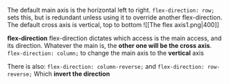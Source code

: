 The default main axis is the horizontal left to right. `flex-direction: row;` sets this, but is redundant unless using it to override another flex-direction.
The default cross axis is vertical, top to bottom
![[The flex axis1.png|400]]

**flex-direction**
flex-direction dictates which access is the main access, and its direction. Whatever the main is, the **other one will be the cross axis**.
`flex-direction: column;`
to change the main axis to the **vertical** axis

There is also:
`flex-direction: column-reverse;`
and
`flex-direction: row-reverse;`
Which **invert the direction**